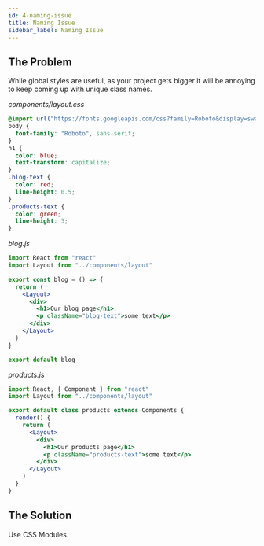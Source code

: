 ```yaml
---
id: 4-naming-issue
title: Naming Issue
sidebar_label: Naming Issue
---
```


## The Problem

While global styles are useful, as your project gets bigger it will be annoying to keep coming up with unique class names.

_components/layout.css_

```css
@import url("https://fonts.googleapis.com/css?family=Roboto&display=swap");
body {
  font-family: "Roboto", sans-serif;
}
h1 {
  color: blue;
  text-transform: capitalize;
}
.blog-text {
  color: red;
  line-height: 0.5;
}
.products-text {
  color: green;
  line-height: 3;
}
```

_blog.js_

```jsx
import React from "react"
import Layout from "../components/layout"

export const blog = () => {
  return (
    <Layout>
      <div>
        <h1>Our blog page</h1>
        <p className="blog-text">some text</p>
      </div>
    </Layout>
  )
}

export default blog
```

_products.js_

```jsx
import React, { Component } from "react"
import Layout from "../components/layout"

export default class products extends Components {
  render() {
    return (
      <Layout>
        <div>
          <h1>Our products page</h1>
          <p className="products-text">some text</p>
        </div>
      </Layout>
    )
  }
}
```

## The Solution

Use CSS Modules.
